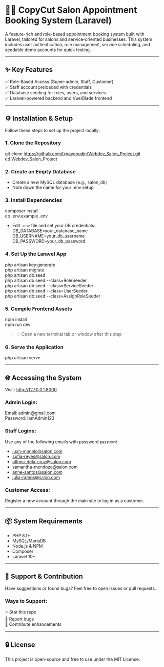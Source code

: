 # 💇‍♀️ CopyCut Salon Appointment Booking System (Laravel)

A feature-rich and role-based appointment booking system built with Laravel, tailored for salons and service-oriented businesses. This system includes user authentication, role management, service scheduling, and seedable demo accounts for quick testing.

---

## ✨ Key Features

✅ Role-Based Access (Super-admin, Staff, Customer)  
✅ Staff account preloaded with credentials  
✅ Database seeding for roles, users, and services  
✅ Laravel-powered backend and Vue/Blade frontend    

---

## ⚙️ Installation & Setup

Follow these steps to set up the project locally:

### 1. Clone the Repository

git clone https://github.com/Ixnayeoudjn/Webdev_Salon_Project.git  
cd Webdev_Salon_Project

### 2. Create an Empty Database

- Create a new MySQL database (e.g., salon_db)
- Note down the name for your .env setup

### 3. Install Dependencies

composer install  
cp .env.example .env

- Edit `.env` file and set your DB credentials:
  DB_DATABASE=your_database_name  
  DB_USERNAME=your_db_username  
  DB_PASSWORD=your_db_password  

### 4. Set Up the Laravel App

php artisan key:generate  
php artisan migrate  
php artisan db:seed  
php artisan db:seed --class=RoleSeeder  
php artisan db:seed --class=ServiceSeeder  
php artisan db:seed --class=UserSeeder  
php artisan db:seed --class=AssignRoleSeeder

### 5. Compile Frontend Assets

npm install  
npm run dev

> 💡 Open a new terminal tab or window after this step

### 6. Serve the Application

php artisan serve

---

## 🌐 Accessing the System

Visit: http://127.0.0.1:8000

### Admin Login:
Email: admin@gmail.com  
Password: IamAdmin123

### Staff Logins:
Use any of the following emails with password `password`:

- juan-manalo@salon.com  
- sofia-reyes@salon.com  
- althea-dela-cruz@salon.com  
- samantha-mendoza@salon.com  
- anne-santos@salon.com  
- julia-ramos@salon.com  

### Customer Access:
Register a new account through the main site to log in as a customer.

---

## 📦 System Requirements

- PHP 8.1+  
- MySQL/MariaDB  
- Node.js & NPM  
- Composer  
- Laravel 10+

---

## 💬 Support & Contribution

Have suggestions or found bugs? Feel free to open issues or pull requests.

### Ways to Support:
⭐ Star this repo  
🐛 Report bugs  
🤝 Contribute enhancements  

---

## 🔒 License

This project is open-source and free to use under the MIT License.
